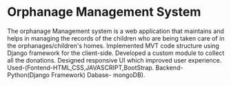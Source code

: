 # Orphanage Management System
The orphanage Management system is a web application that maintains and helps in managing the records of the children who are being taken care of in the orphanages/children's homes.
Implemented MVT code structure using Django framework for the client-side.
Developed a custom module to collect all the donations.
Designed responsive UI which improved user experience.
Used-(Fontend-HTML,CSS,JAVASCRIPT,BootStrap. Backend-Python(Django Framework) Dabase- mongoDB).
